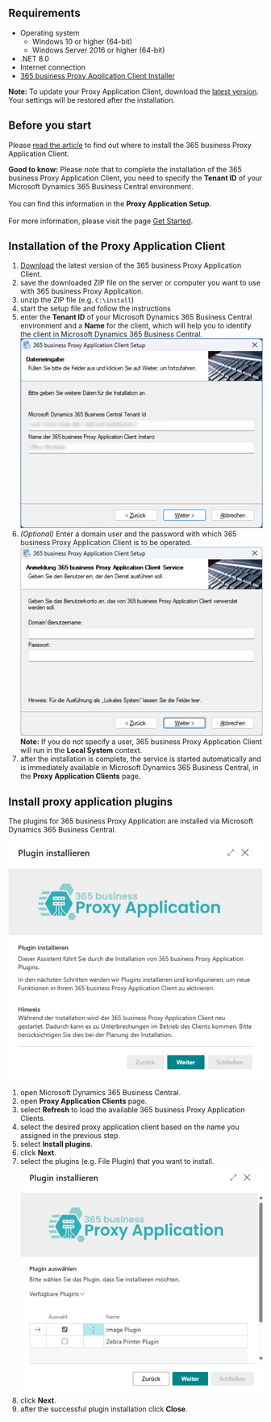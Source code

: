  
## Requirements

- Operating system
    - Windows 10 or higher (64-bit)
    - Windows Server 2016 or higher (64-bit)
- .NET 8.0
- Internet connection
- [365 business Proxy Application Client Installer](https://365businessapi.com/api/SoftwareDownload?AppId=da472ae3-fa8a-406f-bbea-c2aafd5f77d5)

<div class="alert alert-info">
    <i class="fa-solid fa-lightbulb"></i> <strong>Note:</strong> To update your Proxy Application Client, download the <a href="https://365businessapi.com/api/SoftwareDownload?AppId=da472ae3-fa8a-406f-bbea-c2aafd5f77d5">latest version</a>. Your settings will be restored after the installation. 
</div>

## Before you start

Please [read the article](../proxy-application-whatis) to find out where to install the 365 business Proxy Application Client.

<div class="alert alert-notice">
    <i class="fa-solid fa-notes"></i> <strong>Good to know:</strong> Please note that to complete the installation of the 365 business Proxy Application Client, you need to specify the <strong>Tenant ID</strong> of your Microsoft Dynamics 365 Business Central environment.<br>
    <br>
    You can find this information in the <strong>Proxy Application Setup</strong>.<br>
    <br>
    For more information, please visit the page <a href="../get-started/">Get Started</a>.
</div>

## Installation of the Proxy Application Client

 1. [Download](https://365businessapi.com/api/SoftwareDownload?AppId=da472ae3-fa8a-406f-bbea-c2aafd5f77d5) the latest version of the 365 business Proxy Application Client.
 2. save the downloaded ZIP file on the server or computer you want to use with 365 business Proxy Application.
 3. unzip the ZIP file (e.g. `C:\install`)
 4. start the setup file and follow the instructions
 5. enter the **Tenant ID** of your Microsoft Dynamics 365 Business Central environment and a **Name** for the client, which will help you to identify the client in Microsoft Dynamics 365 Business Central.<br>
    ![Proxy Application Client Installation - Data Entry](/assets/images/365-business-proxy-application/c21483cf5f877db2cc391ffa37013ce6d0fca92b9ee7ecc22d7dbbf7d97403f6.png)
 6. *(Optional)* Enter a domain user and the password with which 365 business Proxy Application Client is to be operated.<br>
    ![Proxy Application Client Installation - Login](/assets/images/365-business-proxy-application/bd510f87-83cc-471f-a2e8-bb1ef9dc428a.png)
    <div class="alert alert-info">
    <i class="fa-solid fa-lightbulb"></i> <strong>Note:</strong> If you do not specify a user, 365 business Proxy Application Client will run in the <strong>Local System</strong> context.
    </div>
 7. after the installation is complete, the service is started automatically and is immediately available in Microsoft Dynamics 365 Business Central, in the **Proxy Application Clients** page.

## Install proxy application plugins

The plugins for 365 business Proxy Application are installed via Microsoft Dynamics 365 Business Central.

![Proxy Application Client Plugin Installation](/assets/images/365-business-proxy-application/proxyapp-installplugin-de-DE.gif)

 1. open Microsoft Dynamics 365 Business Central.
 2. open **Proxy Application Clients** page.
 3. select **Refresh** to load the available 365 business Proxy Application Clients.
 4. select the desired proxy application client based on the name you assigned in the previous step.
 5. select **Install plugins**.
 6. click **Next**.
 7. select the plugins (e.g. File Plugin) that you want to install.<br>
    ![Plugin Auswahl](/assets/images/365-business-proxy-application/2fd00b9a-6e91-4db9-9418-05a7cb61c22f.png)
 8. click **Next**.
 9. after the successful plugin installation click **Close**.


